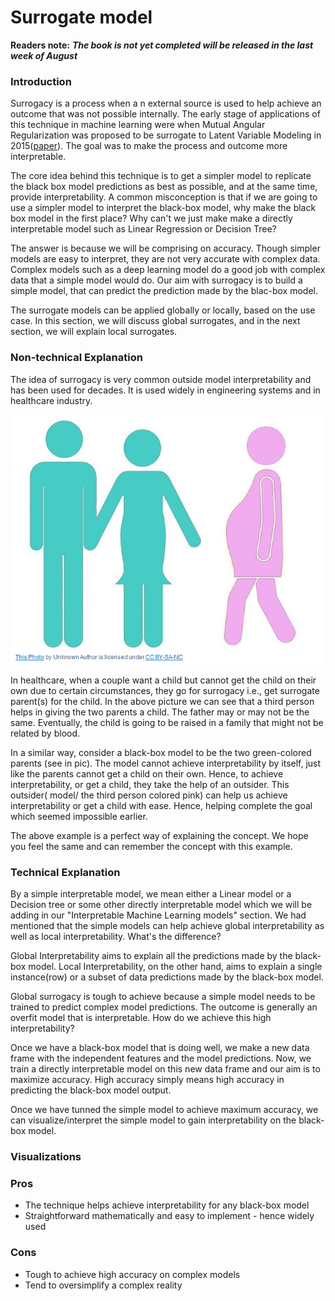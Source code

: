 # Surrogate model

**Readers note:** _**The book is not yet completed will be released in the last week of August**_



### **Introduction**

Surrogacy is a process when a n external source is used to help achieve an outcome that was not possible internally. The early stage of applications of this technique in machine learning were when Mutual Angular Regularization was proposed to be surrogate to Latent Variable Modeling in 2015\([paper](https://arxiv.org/abs/1512.07336)\). The goal was to make the process and outcome more interpretable. 

The core idea behind this technique is to get a simpler model to replicate the black box model predictions as best as possible, and at the same time, provide interpretability. A common misconception is that if we are going to use a simpler model to interpret the black-box model, why make the black box model in the first place? Why can't we just make make a directly interpretable model such as Linear Regression or Decision Tree?

The answer is because we will be comprising on accuracy. Though simpler models are easy to interpret, they are not very accurate with complex data. Complex models such as a deep learning model do a good job with complex data that a simple model would do. Our aim with surrogacy is to build a simple model, that can predict the prediction made by the blac-box model.

The surrogate models can be applied globally or locally, based on the use case. In this section, we will discuss global surrogates, and in the next section, we will explain local surrogates. 

### Non-technical Explanation

The idea of surrogacy is very common outside model interpretability and has been used for decades. It is used widely in engineering systems and in healthcare industry.

![](../.gitbook/assets/image%20%2835%29.png)

In healthcare, when a couple want a child but cannot get the child on their own due to certain circumstances, they go for surrogacy i.e., get surrogate parent\(s\) for the child. In the above picture we can see that a third person helps in giving the two parents a child. The father may or may not be the same. Eventually, the child is going to be raised in a family that might not be related by blood.

In a similar way, consider a black-box model to be the two green-colored parents \(see in pic\). The model cannot achieve interpretability by itself, just like the parents cannot get a child on their own. Hence, to achieve interpretability, or get a child, they take the help of an outsider. This outsider\( model/ the third person colored pink\) can help us achieve interpretability or get a child with ease. Hence, helping complete the goal which seemed impossible earlier.

The above example is a perfect way of explaining the concept. We hope you feel the same and can remember the concept with this example. 

### Technical Explanation

By a simple interpretable model, we mean either a Linear model or a Decision tree or some other directly interpretable model which we will be adding in our "Interpretable Machine Learning models" section. We had mentioned that the simple models can help achieve global interpretability as well as local interpretability. What's the difference?

Global Interpretability aims to explain all the predictions made by the black-box model. Local Interpretability, on the other hand, aims to explain a single instance\(row\) or a subset of data predictions made by the black-box model. 

Global surrogacy is tough to achieve because a simple model needs to be trained to predict complex model predictions. The outcome is generally an overfit model that is interpretable. How do we achieve this high interpretability?

 Once we have a black-box model that is doing well, we make a new data frame with the independent features and the model predictions. Now, we train a directly interpretable model on this new data frame and our aim is to maximize accuracy. High accuracy simply means high accuracy in predicting the black-box model output. 

Once we have tunned the simple model to achieve maximum accuracy, we can visualize/interpret the simple model to gain interpretability on the black-box model.

### Visualizations

### Pros

* The technique helps achieve interpretability for any black-box model
* Straightforward mathematically and easy to implement - hence widely used

### Cons

* Tough to achieve high accuracy on complex models
* Tend to oversimplify a complex reality

  



